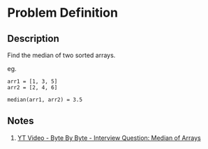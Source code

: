 # Problem Definition

## Description

Find the median of two sorted arrays.

eg.

```text
arr1 = [1, 3, 5]
arr2 = [2, 4, 6]

median(arr1, arr2) = 3.5
```

## Notes

1. [YT Video - Byte By Byte - Interview Question: Median of Arrays](https://www.youtube.com/watch?v=HGgdcKbC5ro)